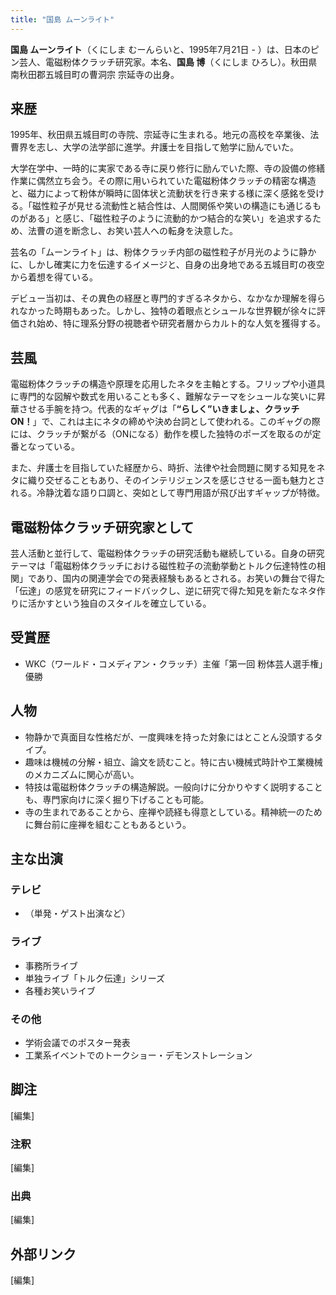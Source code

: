 ```yaml
---
title: "国島 ムーンライト"
---
```


**国島 ムーンライト**（くにしま むーんらいと、1995年7月21日 - ）は、日本のピン芸人、電磁粉体クラッチ研究家。本名、**国島 博**（くにしま ひろし）。秋田県南秋田郡五城目町の曹洞宗 宗延寺の出身。

## 来歴

1995年、秋田県五城目町の寺院、宗延寺に生まれる。地元の高校を卒業後、法曹界を志し、大学の法学部に進学。弁護士を目指して勉学に励んでいた。

大学在学中、一時的に実家である寺に戻り修行に励んでいた際、寺の設備の修繕作業に偶然立ち会う。その際に用いられていた電磁粉体クラッチの精密な構造と、磁力によって粉体が瞬時に固体状と流動状を行き来する様に深く感銘を受ける。「磁性粒子が見せる流動性と結合性は、人間関係や笑いの構造にも通じるものがある」と感じ、「磁性粒子のように流動的かつ結合的な笑い」を追求するため、法曹の道を断念し、お笑い芸人への転身を決意した。

芸名の「ムーンライト」は、粉体クラッチ内部の磁性粒子が月光のように静かに、しかし確実に力を伝達するイメージと、自身の出身地である五城目町の夜空から着想を得ている。

デビュー当初は、その異色の経歴と専門的すぎるネタから、なかなか理解を得られなかった時期もあった。しかし、独特の着眼点とシュールな世界観が徐々に評価され始め、特に理系分野の視聴者や研究者層からカルト的な人気を獲得する。

## 芸風

電磁粉体クラッチの構造や原理を応用したネタを主軸とする。フリップや小道具に専門的な図解や数式を用いることも多く、難解なテーマをシュールな笑いに昇華させる手腕を持つ。代表的なギャグは「**“らしく”いきましょ、クラッチON！**」で、これは主にネタの締めや決め台詞として使われる。このギャグの際には、クラッチが繋がる（ONになる）動作を模した独特のポーズを取るのが定番となっている。

また、弁護士を目指していた経歴から、時折、法律や社会問題に関する知見をネタに織り交ぜることもあり、そのインテリジェンスを感じさせる一面も魅力とされる。冷静沈着な語り口調と、突如として専門用語が飛び出すギャップが特徴。

## 電磁粉体クラッチ研究家として

芸人活動と並行して、電磁粉体クラッチの研究活動も継続している。自身の研究テーマは「電磁粉体クラッチにおける磁性粒子の流動挙動とトルク伝達特性の相関」であり、国内の関連学会での発表経験もあるとされる。お笑いの舞台で得た「伝達」の感覚を研究にフィードバックし、逆に研究で得た知見を新たなネタ作りに活かすという独自のスタイルを確立している。

## 受賞歴

*   WKC（ワールド・コメディアン・クラッチ）主催「第一回 粉体芸人選手権」優勝

## 人物

*   物静かで真面目な性格だが、一度興味を持った対象にはとことん没頭するタイプ。
*   趣味は機械の分解・組立、論文を読むこと。特に古い機械式時計や工業機械のメカニズムに関心が高い。
*   特技は電磁粉体クラッチの構造解説。一般向けに分かりやすく説明することも、専門家向けに深く掘り下げることも可能。
*   寺の生まれであることから、座禅や読経も得意としている。精神統一のために舞台前に座禅を組むこともあるという。

## 主な出演

### テレビ

*   （単発・ゲスト出演など）

### ライブ

*   事務所ライブ
*   単独ライブ「トルク伝達」シリーズ
*   各種お笑いライブ

### その他

*   学術会議でのポスター発表
*   工業系イベントでのトークショー・デモンストレーション

## 脚注

[編集]

### 注釈

[編集]

### 出典

[編集]

## 外部リンク

[編集]